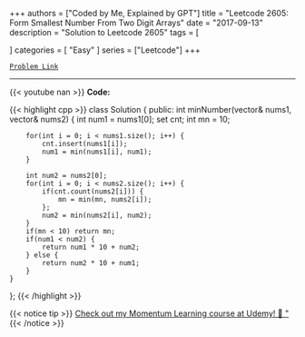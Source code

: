 
+++
authors = ["Coded by Me, Explained by GPT"]
title = "Leetcode 2605: Form Smallest Number From Two Digit Arrays"
date = "2017-09-13"
description = "Solution to Leetcode 2605"
tags = [
    
]
categories = [
    "Easy"
]
series = ["Leetcode"]
+++



[`Problem Link`](https://leetcode.com/problems/form-smallest-number-from-two-digit-arrays/description/)

---
{{< youtube nan >}}
**Code:**

{{< highlight cpp >}}
class Solution {
public:
    int minNumber(vector<int>& nums1, vector<int>& nums2) {
        int num1 = nums1[0];
        set<int> cnt;
        int mn = 10;

        for(int i = 0; i < nums1.size(); i++) {
            cnt.insert(nums1[i]);
            num1 = min(nums1[i], num1);
        }
        
        int num2 = nums2[0];
        for(int i = 0; i < nums2.size(); i++) {
            if(cnt.count(nums2[i])) {
                mn = min(mn, nums2[i]);
            };
            num2 = min(nums2[i], num2);
        }
        if(mn < 10) return mn;
        if(num1 < num2) {
            return num1 * 10 + num2;
        } else {
            return num2 * 10 + num1;            
        }
    }
};
{{< /highlight >}}



{{< notice tip >}}
[Check out my Momentum Learning course at Udemy! 🚀 "](https://www.udemy.com/course/blind-75-the-data-structures-and-algorithms-essentials/)
{{< /notice >}}

